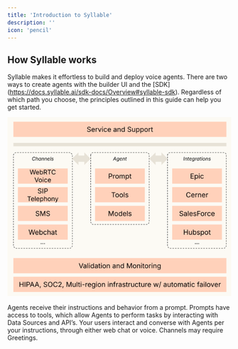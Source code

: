 ```yaml
---
title: 'Introduction to Syllable'
description: ''
icon: 'pencil'
---
```


## How Syllable works

Syllable makes it effortless to build and deploy voice agents.  There are two ways to create agents with the builder UI and the  \[SDK]\(https://docs.syllable.ai/sdk-docs/Overview#syllable-sdk). Regardless of which path you choose, the principles outlined in this guide can help you get started.



![](howsyllableworks.png)

Agents receive their instructions and behavior from a prompt. Prompts have access to tools, which allow Agents to perform tasks by interacting with Data Sources and API’s. Your users interact and converse with Agents per your instructions, through either web chat or voice. Channels may require Greetings.
